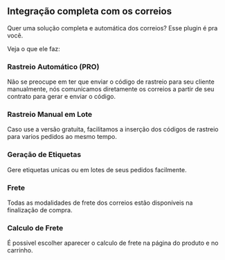 ## Integração completa com os correios

Quer uma solução completa e automática dos correios? Esse plugin é pra você.

Veja o que ele faz:

### Rastreio Automático (PRO)

Não se preocupe em ter que enviar o código de rastreio para seu cliente manualmente, nós comunicamos diretamente os correios a partir de seu contrato para gerar e enviar o código.

### Rastreio Manual em Lote

Caso use a versão gratuita, facilitamos a inserção dos códigos de rastreio para varios pedidos ao mesmo tempo.

### Geração de Etiquetas

Gere etiquetas unicas ou em lotes de seus pedidos facilmente.

### Frete

Todas as modalidades de frete dos correios estão disponíveis na finalização de compra.

### Calculo de Frete

É possivel escolher aparecer o calculo de frete na página do produto e no carrinho.
